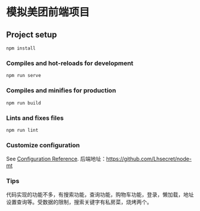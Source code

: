 # 模拟美团前端项目

## Project setup
```
npm install
```

### Compiles and hot-reloads for development
```
npm run serve
```

### Compiles and minifies for production
```
npm run build
```

### Lints and fixes files
```
npm run lint
```

### Customize configuration
See [Configuration Reference](https://cli.vuejs.org/config/).
后端地址：https://github.com/Lhsecret/node-mt

### Tips
代码实现的功能不多，有搜索功能，查询功能，购物车功能，登录，懒加载，地址设置查询等。受数据的限制，搜索关键字有私房菜，烧烤两个。
